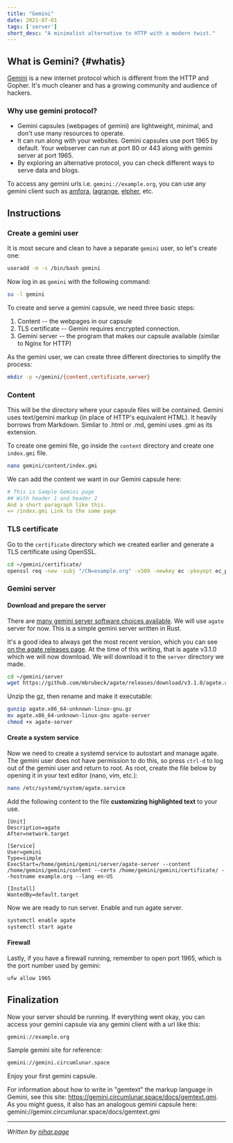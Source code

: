 ```yaml
---
title: "Gemini"
date: 2021-07-01
tags: ['server']
short_desc: "A minimalist alternative to HTTP with a modern twist."
---
```

## What is Gemini? {#whatis}

[Gemini](https://gemini.circumlunar.space) is a new
internet protocol which is different from the HTTP and Gopher. It\'s
much cleaner and has a growing community and audience of hackers.

### Why use gemini protocol?

-   Gemini capsules (webpages of gemini) are lightweight, minimal, and
    don\'t use many resources to operate.
-   It can run along with your websites. Gemini capsules use port 1965
    by default. Your webserver can run at port 80 or 443 along with
    gemini server at port 1965.
-   By exploring an alternative protocol, you can check different ways
    to serve data and blogs.

To access any gemini urls i.e. `gemini://example.org`, you can use any
gemini client such as
[amfora](https://github.com/makeworld-the-better-one/amfora),
[lagrange](https://gmi.skyjake.fi/lagrange),
[elpher](https://thelambdalab.xyz/elpher/), etc.

## Instructions

### Create a gemini user

It is most secure and clean to have a separate `gemini` user, so let\'s
create one:

```sh
useradd -m -s /bin/bash gemini
```

Now log in as `gemini` with the following command:

```sh
su -l gemini
```

To create and serve a gemini capsule, we need three basic steps:

1.  Content -- the webpages in our capsule
2.  TLS certificate -- Gemini requires encrypted connection.
3.  Gemini server -- the program that makes our capsule available
    (similar to Nginx for HTTP)

As the gemini user, we can create three different directories to
simplify the process:

```sh
mkdir -p ~/gemini/{content,certificate,server}
```

### Content

This will be the directory where your capsule files will be contained.
Gemini uses text/gemini markup (in place of HTTP\'s equivalent HTML). It
heavily borrows from Markdown. Similar to .html or .md, gemini uses .gmi
as its extension.

To create one gemini file, go inside the `content` directory and create
one `index.gmi` file.

```sh
nano gemini/content/index.gmi
```

We can add the content we want in our Gemini capsule here:

```yaml
# This is Sample Gemini page
## With header 1 and header 2
And a short paragraph like this.
=> /index.gmi Link to the same page
```

### TLS certificate

Go to the `certificate` directory which we created earlier and generate
a TLS certificate using OpenSSL.

```sh
cd ~/gemini/certificate/
openssl req -new -subj "/CN=example.org" -x509 -newkey ec -pkeyopt ec_paramgen_curve:prime256v1 -days 3650 -nodes -out cert.pem -keyout key.pem
```

### Gemini server

#### Download and prepare the server

There are [many gemini server software choices
available](https://gemini.circumlunar.space/software). We will use
`agate` server for now. This is a simple gemini server written in Rust.

It\'s a good idea to always get the most recent version, which you can
see [on the agate releases
page](https://github.com/mbrubeck/agate/releases). At the time of this
writing, that is agate v3.1.0 which we will now download. We will
download it to the `server` directory we made.

```sh
cd ~/gemini/server
wget https://github.com/mbrubeck/agate/releases/download/v3.1.0/agate.x86_64-unknown-linux-gnu.gz
```

Unzip the gz, then rename and make it executable:

```sh
gunzip agate.x86_64-unknown-linux-gnu.gz
mv agate.x86_64-unknown-linux-gnu agate-server
chmod +x agate-server
```

#### Create a system service

Now we need to create a systemd service to autostart and manage agate.
The gemini user does not have permission to do this, so press `ctrl-d`
to log out of the gemini user and return to root. As root, create the
file below by opening it in your text editor (nano, vim, etc.):

```sh
nano /etc/systemd/system/agate.service
```

Add the following content to the file **customizing highlighted text**
to your use.

```systemd
[Unit]
Description=agate
After=network.target

[Service]
User=gemini
Type=simple
ExecStart=/home/gemini/gemini/server/agate-server --content /home/gemini/gemini/content --certs /home/gemini/gemini/certificate/ --hostname example.org --lang en-US

[Install]
WantedBy=default.target
```

Now we are ready to run server. Enable and run agate server.

```sh
systemctl enable agate
systemctl start agate
```

#### Firewall

Lastly, if you have a firewall running, remember to open port 1965,
which is the port number used by gemini:

```sh
ufw allow 1965
```

## Finalization

Now your server should be running. If everything went okay, you can
access your gemini capsule via any gemini client with a url like this:

```txt
gemini://example.org
```

Sample gemini site for reference:

```txt
gemini://gemini.circumlunar.space
```

Enjoy your first gemini capsule.

For information about how to write in \"gemtext\" the markup language in
Gemini, see this site:
<https://gemini.circumlunar.space/docs/gemtext.gmi>. As you might guess,
it also has an analogous gemini capsule here:
gemini://gemini.circumlunar.space/docs/gemtext.gmi

------------------------------------------------------------------------

*Written by [nihar.page](https://nihar.page)*
